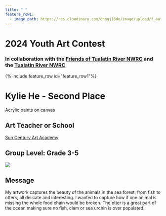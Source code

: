 ```yaml
---
title: " "
feature_row1:
  - image_path: https://res.cloudinary.com/dhngj18do/image/upload/f_auto,q_auto/v1/images/artcontest/ribbon_2
---
```


# 2024 Youth Art Contest

### In collaboration with the [Friends of Tualatin River NWRC](https://fotr.wildapricot.org/) and the [Tualatin River NWRC](https://www.fws.gov/refuge/Tualatin_River/)

{% include feature_row id="feature_row1"%}

# Kylie He - Second Place  
Acrylic paints on canvas  

## Art Teacher or School  
[Sun Century Art Academy](https://suncenturyartacademy.com/)  

## Group Level: Grade 3-5

![](https://res.cloudinary.com/dhngj18do/image/upload/f_auto,q_auto/v1/images/artcontest/2024_grp3_2nd_large)

## Message

My artwork captures the beauty of the animals in the sea forest, from fish to otters, all delicate and interesting. I wanted to capture how if one animal is missing the whole food chain would be broken. The otter is a great part of the ocean making sure no fish, clam or sea urchin is over populated.
